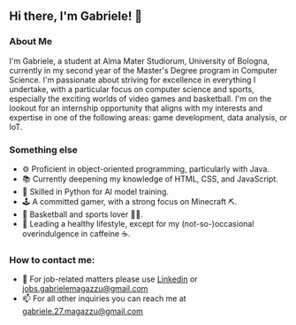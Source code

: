 ## Hi there, I'm Gabriele! 👋

### About Me

I'm Gabriele, a student at Alma Mater Studiorum, University of Bologna, currently in my second year of the Master's Degree program in Computer Science. I'm passionate about striving for excellence in everything I undertake, with a particular focus on computer science and sports, especially the exciting worlds of video games and basketball. I'm on the lookout for an internship opportunity that aligns with my interests and expertise in one of the following areas: game development, data analysis, or IoT.

### Something else

- ⚙️ Proficient in object-oriented programming, particularly with Java.
- 📚 Currently deepening my knowledge of HTML, CSS, and JavaScript.
- 🧠 Skilled in Python for AI model training.
- 🕹️ A committed gamer, with a strong focus on Minecraft ⛏️.
- 🏀 Basketball and sports lover 🏋️‍♂️.
- 🌿 Leading a healthy lifestyle, except for my (not-so-)occasional overindulgence in caffeine ☕.

### How to contact me:
- 💼 For job-related matters please use [Linkedin](https://www.linkedin.com/in/gabriele-magazzù) or jobs.gabrielemagazzu@gmail.com
- 📫 For all other inquiries you can reach me at gabriele.27.magazzu@gmail.com
